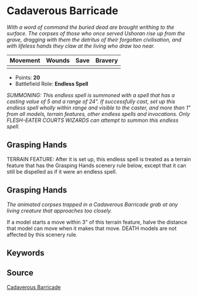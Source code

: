 # Cadaverous Barricade

_With a word of command the buried dead are brought writhing to the surface. The corpses of those who once served Ushoran rise up from the grave, dragging with them the detritus of their forgotten civilisation, and with lifeless hands they claw at the living who draw too near._


| Movement | Wounds | Save | Bravery |
|:--------:|:------:|:----:|:-------:|
|  |  |  |  |

* Points: **20**
* Battlefield Role: **Endless Spell**

_SUMMONING: This endless spell is summoned with a spell that has a casting value of 5 and a range of 24". If successfully cast, set up this endless spell wholly within range and visible to the caster, and more than 1" from all models, terrain features, other endless spells and invocations. Only FLESH-EATER COURTS WIZARDS can attempt to summon this endless spell._

## Grasping Hands

TERRAIN FEATURE: After it is set up, this endless spell is treated as a terrain feature that has the Grasping Hands scenery rule below, except that it can still be dispelled as if it were an endless spell.

## Grasping Hands

_The animated corpses trapped in a Cadaverous Barricade grab at any living creature that approaches too closely._

If a model starts a move within 3" of this terrain feature, halve the distance that model can move when it makes that move. DEATH models are not affected by this scenery rule.

## Keywords



## Source

[Cadaverous Barricade](https://wahapedia.ru/aos3/factions/flesh-eater-courts/Cadaverous-Barricade)
